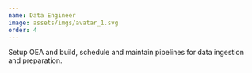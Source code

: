 ```yaml
---
name: Data Engineer
image: assets/imgs/avatar_1.svg
order: 4
---
```

Setup OEA and build, schedule and maintain pipelines for data ingestion and preparation. 
